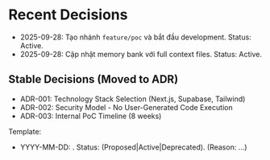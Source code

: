 # Recent Decisions
- 2025-09-28: Tạo nhánh `feature/poc` và bắt đầu development. Status: Active.
- 2025-09-28: Cập nhật memory bank với full context files. Status: Active.

## Stable Decisions (Moved to ADR)
- ADR-001: Technology Stack Selection (Next.js, Supabase, Tailwind)
- ADR-002: Security Model - No User-Generated Code Execution
- ADR-003: Internal PoC Timeline (8 weeks)

Template:
- YYYY-MM-DD: <Decision>. Status: (Proposed|Active|Deprecated). (Reason: ...)